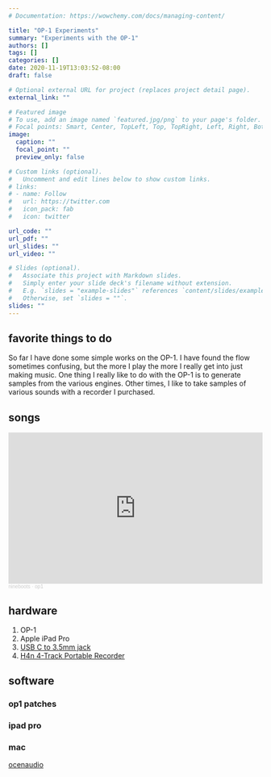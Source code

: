 ```yaml
---
# Documentation: https://wowchemy.com/docs/managing-content/

title: "OP-1 Experiments"
summary: "Experiments with the OP-1"
authors: []
tags: []
categories: []
date: 2020-11-19T13:03:52-08:00
draft: false

# Optional external URL for project (replaces project detail page).
external_link: ""

# Featured image
# To use, add an image named `featured.jpg/png` to your page's folder.
# Focal points: Smart, Center, TopLeft, Top, TopRight, Left, Right, BottomLeft, Bottom, BottomRight.
image:
  caption: ""
  focal_point: ""
  preview_only: false

# Custom links (optional).
#   Uncomment and edit lines below to show custom links.
# links:
# - name: Follow
#   url: https://twitter.com
#   icon_pack: fab
#   icon: twitter

url_code: ""
url_pdf: ""
url_slides: ""
url_video: ""

# Slides (optional).
#   Associate this project with Markdown slides.
#   Simply enter your slide deck's filename without extension.
#   E.g. `slides = "example-slides"` references `content/slides/example-slides.md`.
#   Otherwise, set `slides = ""`.
slides: ""
---
```


## favorite things to do

So far I have done some simple works on the OP-1. I have found the flow sometimes confusing, but the more I play the more I really get into
just making music. One thing I really like to do with the OP-1 is to generate samples from the various engines. Other times, I like to take
samples of various sounds with a recorder I purchased.

## songs

<iframe width="100%" height="300" scrolling="no" frameborder="no" allow="autoplay" src="https://w.soundcloud.com/player/?url=https%3A//api.soundcloud.com/playlists/1166143747&color=%23ff5500&auto_play=false&hide_related=false&show_comments=true&show_user=true&show_reposts=false&show_teaser=true&visual=true"></iframe><div style="font-size: 10px; color: #cccccc;line-break: anywhere;word-break: normal;overflow: hidden;white-space: nowrap;text-overflow: ellipsis; font-family: Interstate,Lucida Grande,Lucida Sans Unicode,Lucida Sans,Garuda,Verdana,Tahoma,sans-serif;font-weight: 100;"><a href="https://soundcloud.com/nineboots" title="nineboots" target="_blank" style="color: #cccccc; text-decoration: none;">nineboots</a> · <a href="https://soundcloud.com/nineboots/sets/op1" title="op1" target="_blank" style="color: #cccccc; text-decoration: none;">op1</a></div>

## hardware

1. OP-1
1. Apple iPad Pro
1. [USB C to 3.5mm jack](https://www.amazon.com/gp/product/B07X884PHL/ref=ppx_yo_dt_b_asin_title_o00_s00?ie=UTF8&psc=1)
1. [H4n 4-Track Portable Recorder](https://www.amazon.com/gp/product/B01DPOXS8I/ref=ppx_yo_dt_b_search_asin_title?ie=UTF8&psc=1)

## software

### op1 patches

### ipad pro

### mac

[ocenaudio](https://www.ocenaudio.com/)